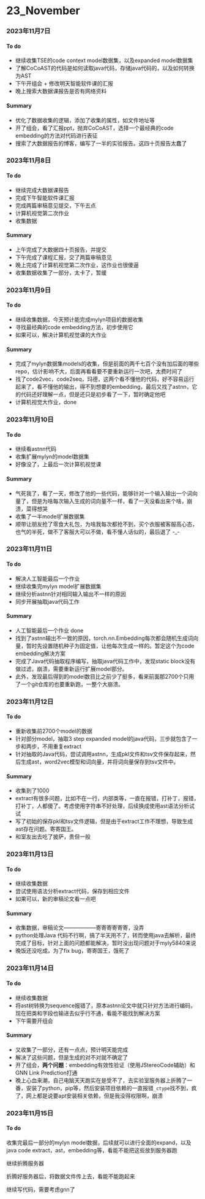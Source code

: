 # 23_November

### 2023年11月7日

#### To do

- 继续收集TSE的code context model数据集，以及expanded model数据集
- 了解CoCoAST的代码是如何读取java代码，存储java代码的，以及如何转换为AST
- 下午开组会 + 修改明天智能软件课的汇报
- 晚上搜索大数据课报告是否有网络资料

#### Summary

- 优化了数据收集的逻辑，添加了收集的属性，如文件地址等
- 开了组会，看了汇报ppt，抛弃CoCoAST，选择一个最经典的code embedding的方法对代码进行表征
- 搜索了大数据报告的博客，编写了一半的实验报告。这四十页报告太蠢了



### 2023年11月8日

#### To do

- 继续完成大数据课报告
- 完成下午智能软件课汇报
- 完成两篇审稿意见提交，下午五点
- 计算机视觉第二次作业
- 收集数据

#### Summary

- 上午完成了大数据四十页报告，并提交
- 下午完成了课程汇报，交了两篇审稿意见
- 晚上完成了计算机视觉第二次作业，这作业也很傻逼
- 收集数据收集了一部分，太卡了，暂缓



### 2023年11月9日

#### To do

- 继续收集数据，今天预计能完成mylyn项目的数据收集
- 寻找最经典的code embedding方法，初步使用它
- 如果可以，解决计算机视觉课的大作业

#### Summary

- 完成了mylyn数据集models的收集，但是前面的两千七百个没有加后面的哪些repo，估计影响不大，后面再看看要不要重新运行一次吧，太费时间了
- 找了code2vec，code2seq，玛德，这两个看不懂他的代码，好不容易运行起来了，看不懂他的输出，得不到想要的embedding，最后又找了astnn，它的代码还好理解一点，但是还只是初步看了一下，暂时确定他吧
- 计算机视觉大作业，done



### 2023年11月10日

#### To do

- 继续看astnn代码
- 收集扩展mylyn的model数据集
- 好像没了，上最后一次计算机视觉课

#### Summary

- 气死我了，看了一天，修改了他的一些代码，能够针对一个输入输出一个词向量了，但是为啥每次输入生成的词向量不一样，看了一天没看出来个啥，崩溃，菜得想哭
- 收集了一半model扩展数据集
- 顺带让朋友抢了零食大礼包，为啥我每次都抢不到，买个衣服被客服高心态，也气的半死，做不了客服大可以不做，看不懂人话似的，最后退了 -_-



### 2023年11月11日

#### To do

- 解决人工智能最后一个作业
- 继续收集完mylyn model扩展数据集
- 继续分析astnn针对相同输入输出不一样的原因
- 同步开展抽取java代码工作

#### Summary

- 人工智能最后一个作业 done
- 找到了astnn输出不一致的原因，torch.nn.Embedding每次都会随机生成词向量，暂时先设置随机种子为固定值，让他每次生成一样的。暂定这个为code embedding解决方案
- 完成了Java代码抽取程序编写，抽取java代码工作中，发现static block没有做过滤，崩溃，需要重新运行扩展model部分。
- 此外，发现最后得到的model数目比之前少了挺多，看来前面那2700个只用了一个git仓库的也要重新跑，一整个大崩溃。



### 2023年11月12日

#### To do

- 重新收集前2700个model的数据
- 针对部分model，抽取3 step expanded model的java代码，三步就包含了一步和两步，不用重复extract
- 针对抽取的Java代码，尝试调用astnn，生成pkl文件和tsv文件保存起来，然后生成ast，word2vec模型和词向量，并将词向量保存到tsv文件中。

#### Summary

- 收集到了1000
- extract有很多问题，比如不在一行，内部类等，一直在报错，打补丁，报错，打补丁，人都傻了。考虑使用字符串不好处理，后续换成使用ast语法分析试试
- 写了初始的保存pkl和tsv文件逻辑，但是由于extract工作不理想，导致生成ast存在问题。寄寄国王。
- 和室友出去吃了披萨，贵但一般



### 2023年11月13日

#### To do

- 继续收集数据
- 尝试使用语法分析extract代码，保存到相应文件
- 如果可以，新的审稿论文看一点吧

#### Summary

- 收集数据，审稿论文——————寄寄寄寄寄寄，没弄
- python处理Java 代码不行啊，搞了半天用不了，转而使用java去解析，最终完成了目标，针对上面的问题都能解决，暂时没出现问题对于myly5840来说
- 晚饭还没吃成，为了fix bug，寄寄国王，饿死了



### 2023年11月14日

#### To do

- 继续收集数据
- 将ast树转换为sequence报错了，原本astnn论文中就只针对方法进行编码，现在把类和字段也输进去似乎行不通，看能不能找到解决方案
- 下午需要开组会

#### Summary

- 又收集了一部分，还有一点点，预计明天能完成
- 解决了这些问题，但是生成的对不对就不确定了
- 开了组会，**两个问题**：embedding有效性验证（使用JStereoCode辅助）和GNN Link Prediction打通
- 晚上心血来潮，自己电脑天天跑实在是受不了，去实验室服务器上折腾了一番，安装了python，pip等，然后安装项目依赖的一直报错`_ctype`找不到，疯了，网上都是说要apt安装相关依赖，但是我没得权限啊，崩溃



### 2023年11月15日

#### To do

收集完最后一部分的mylyn model数据，后续就可以进行全面的expand，以及java code extract，ast，embedding等，看能不能把这些放到服务器跑

继续折腾服务器

折腾好服务器后，将数据文件传上去，看能不能跑起来

继续写代码，需要考虑gnn了
